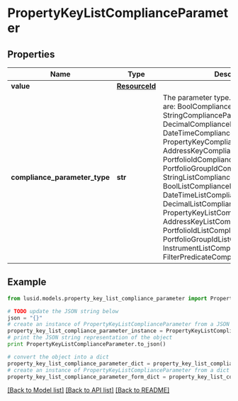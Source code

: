 # PropertyKeyListComplianceParameter


## Properties
Name | Type | Description | Notes
------------ | ------------- | ------------- | -------------
**value** | [**ResourceId**](ResourceId.md) |  | 
**compliance_parameter_type** | **str** | The parameter type. The available values are: BoolComplianceParameter, StringComplianceParameter, DecimalComplianceParameter, DateTimeComplianceParameter, PropertyKeyComplianceParameter, AddressKeyComplianceParameter, PortfolioIdComplianceParameter, PortfolioGroupIdComplianceParameter, StringListComplianceParameter, BoolListComplianceParameter, DateTimeListComplianceParameter, DecimalListComplianceParameter, PropertyKeyListComplianceParameter, AddressKeyListComplianceParameter, PortfolioIdListComplianceParameter, PortfolioGroupIdListComplianceParameter, InstrumentListComplianceParameter, FilterPredicateComplianceParameter | 

## Example

```python
from lusid.models.property_key_list_compliance_parameter import PropertyKeyListComplianceParameter

# TODO update the JSON string below
json = "{}"
# create an instance of PropertyKeyListComplianceParameter from a JSON string
property_key_list_compliance_parameter_instance = PropertyKeyListComplianceParameter.from_json(json)
# print the JSON string representation of the object
print PropertyKeyListComplianceParameter.to_json()

# convert the object into a dict
property_key_list_compliance_parameter_dict = property_key_list_compliance_parameter_instance.to_dict()
# create an instance of PropertyKeyListComplianceParameter from a dict
property_key_list_compliance_parameter_form_dict = property_key_list_compliance_parameter.from_dict(property_key_list_compliance_parameter_dict)
```
[[Back to Model list]](../README.md#documentation-for-models) [[Back to API list]](../README.md#documentation-for-api-endpoints) [[Back to README]](../README.md)


